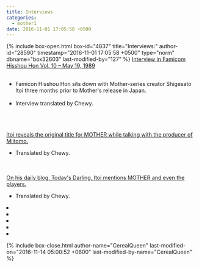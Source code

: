 ```yaml
---
title: Interviews
categories:
  - mother1
date: 2016-11-01 17:05:58 +0500
---
```

{% include box-open.html box-id="4837" title="Interviews:" author-id="28590" timestamp="2016-11-01 17:05:58 +0500" type="norm" dbname="box32603" last-modified-by="127" %}
<a href="https://yomuka.wordpress.com/2011/03/27/famicom-hisshou-hon-may-19-1989/">Interview in Famicom Hisshou Hon Vol. 10 – May 19, 1989</a>
<ul> <br />
  <li type="square">Famicon Hisshou Hon sits down with Mother-series creator Shigesato Itoi three months prior to Mother's release in Japan.</li>
<br />
<li type="square">Interview translated by Chewy.</li></ul>
<br /><br />


<a href="https://yomuka.wordpress.com/2016/06/30/shigesato-itoi-reveals-mothers-original-title-while-reminiscing-with-miitomos-producer/"> 
<br />
Itoi reveals the original title for MOTHER while talking with the producer of Miitomo.</a>
<br />
<ul><li type="square">Translated by Chewy.</li></ul>
<br /><br />
<a href="https://yomuka.wordpress.com/2013/12/12/shigesato-itoi-daily-blog-1101-todays-darling-12-6-13/"> On his daily blog, Today's Darling, Itoi mentions MOTHER and even the players.</a>
<br />
<ul><li type="square">Translated by Chewy.</li></ul>
  <li type="square"> <a href="">  </a></li>
  <li type="square"> <a href="">  </a></li>
  <li type="square"> <a href="">  </a></li>
  <li type="square"> <a href="">  </a></li>
  <li type="square"> </li>



{% include box-close.html author-name="CerealQueen" last-modified-on="2016-11-14 05:00:52 +0600" last-modified-by-name="CerealQueen" %}

